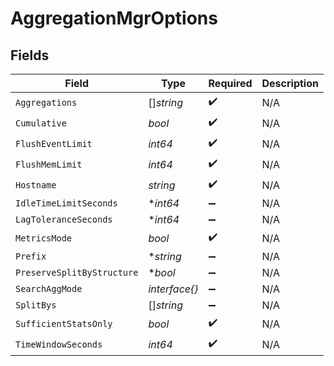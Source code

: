 # AggregationMgrOptions


## Fields

| Field                      | Type                       | Required                   | Description                |
| -------------------------- | -------------------------- | -------------------------- | -------------------------- |
| `Aggregations`             | []*string*                 | :heavy_check_mark:         | N/A                        |
| `Cumulative`               | *bool*                     | :heavy_check_mark:         | N/A                        |
| `FlushEventLimit`          | *int64*                    | :heavy_check_mark:         | N/A                        |
| `FlushMemLimit`            | *int64*                    | :heavy_check_mark:         | N/A                        |
| `Hostname`                 | *string*                   | :heavy_check_mark:         | N/A                        |
| `IdleTimeLimitSeconds`     | **int64*                   | :heavy_minus_sign:         | N/A                        |
| `LagToleranceSeconds`      | **int64*                   | :heavy_minus_sign:         | N/A                        |
| `MetricsMode`              | *bool*                     | :heavy_check_mark:         | N/A                        |
| `Prefix`                   | **string*                  | :heavy_minus_sign:         | N/A                        |
| `PreserveSplitByStructure` | **bool*                    | :heavy_minus_sign:         | N/A                        |
| `SearchAggMode`            | *interface{}*              | :heavy_minus_sign:         | N/A                        |
| `SplitBys`                 | []*string*                 | :heavy_minus_sign:         | N/A                        |
| `SufficientStatsOnly`      | *bool*                     | :heavy_check_mark:         | N/A                        |
| `TimeWindowSeconds`        | *int64*                    | :heavy_check_mark:         | N/A                        |